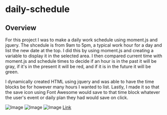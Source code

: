# daily-schedule

## Overview

For this project I was to make a daily work schedule using moment.js and jquery. The shcedule is from 9am to 5pm, a typical work hour for a day and list the new date at the top. I did this by using moment.js and creating a variable to display it in the selected area. I then compared current time with moment.js and schedule times to decide if an hour is in the past it will be gray, if it's in the present it will be red, and if it is in the future it will be green.

I dynamically created HTML using jquery and was able to have the time blocks be for however many hours I wanted to list. Lastly, I made it so that the save icon using Font Awesome would save to that time block whatever the user's event or daily plan they had would save on click.

![Image]()
![Image]()
![Image]()
[Link]()
